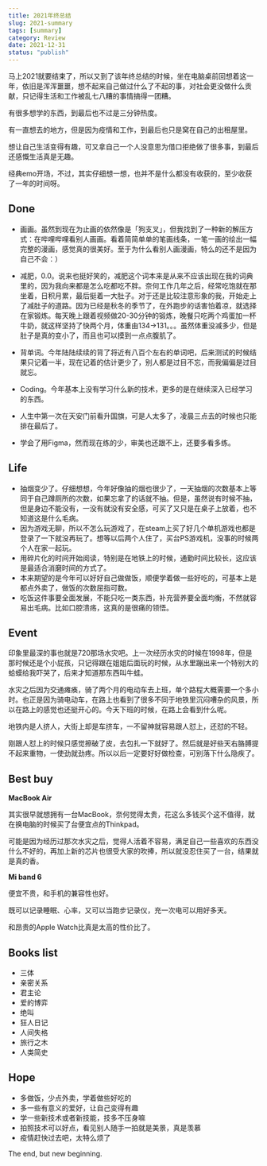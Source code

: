 ```yaml
---
title: 2021年终总结
slug: 2021-summary
tags: [summary]
category: Review
date: 2021-12-31
status: "publish"
---
```

马上2021就要结束了，所以又到了该年终总结的时候，坐在电脑桌前回想着这一年，依旧是浑浑噩噩，想不起来自己做过什么了不起的事，对社会更没做什么贡献，只记得生活和工作被乱七八糟的事情搞得一团糟。

有很多想学的东西，到最后也不过是三分钟热度。

有一直想去的地方，但是因为疫情和工作，到最后也只是窝在自己的出租屋里。

想让自己生活变得有趣，可又拿自己一个人没意思为借口拒绝做了很多事，到最后还感慨生活真是无趣。



经典emo开场，不过，其实仔细想一想，也并不是什么都没有收获的，至少收获了一年的时间呀。



## Done

- 画画。虽然到现在为止画的依然像是「狗支叉」，但我找到了一种新的解压方式：在哔哩哔哩看别人画画。看着简简单单的笔画线条，一笔一画的绘出一幅完整的漫画，感觉真的很美好。至于为什么看别人画漫画，特么的还不是因为自己不会：）
- 减肥，0.0。说来也挺好笑的，减肥这个词本来是从来不应该出现在我的词典里的，因为我向来都是怎么吃都吃不胖。奈何工作几年之后，经常吃饱就在那坐着，日积月累，最后挺着一大肚子。对于还是比较注意形象的我，开始走上了减肚子的道路。因为已经是秋冬的季节了，在外跑步的话害怕着凉，就选择在家锻炼。每天晚上跟着视频做20-30分钟的锻炼，晚餐只吃两个鸡蛋加一杯牛奶，就这样坚持了快两个月，体重由134→131。。。虽然体重没减多少，但是肚子是真的变小了，而且也可以摸到一点点腹肌了。

- 背单词。今年陆陆续续的背了将近有八百个左右的单词吧，后来测试的时候结果只记着一半，现在记着的估计更少了，别人都是过目不忘，而我偏偏是过目就忘。
- Coding。今年基本上没有学习什么新的技术，更多的是在继续深入已经学习的东西。
- 人生中第一次在天安门前看升国旗，可是人太多了，凌晨三点去的时候也只能排在最后了。
- 学会了用Figma，然而现在练的少，审美也还跟不上，还要多看多练。



## Life

- 抽烟变少了。仔细想想，今年好像抽的烟也很少了，一天抽烟的次数基本上等同于自己蹲厕所的次数，如果忘拿了的话就不抽。但是，虽然说有时候不抽，但是身边不能没有，一没有就没有安全感，可买了又只是在桌子上放着，也不知道这是什么毛病。
- 因为游戏无聊，所以不怎么玩游戏了，在steam上买了好几个单机游戏也都是登录了一下就没再玩了。想等以后两个人住了，买台PS游戏机，没事的时候两个人在家一起玩。
- 用碎片化的时间开始阅读，特别是在地铁上的时候，通勤时间比较长，这应该是最适合消磨时间的方式了。
- 本来期望的是今年可以好好自己做做饭，顺便学着做一些好吃的，可基本上是都点外卖了，做饭的次数屈指可数。
- 吃饭这件事要全面发展，不能只吃一类东西，补充营养要全面均衡，不然就容易出毛病。比如口腔溃疡，这真的是很痛的领悟。



## Event

印象里最深的事也就是720那场水灾吧。上一次经历水灾的时候在1998年，但是那时候还是个小屁孩，只记得跟在姐姐后面玩的时候，从水里蹦出来一个特别大的蛤蟆给我吓哭了，后来才知道那东西叫牛蛙。

水灾之后因为交通瘫痪，骑了两个月的电动车去上班，单个路程大概需要一个多小时。也正是因为骑电动车，在路上也看到了很多不同于地铁里沉闷嘈杂的风景，所以在路上的感觉也还挺开心的。今天下班的时候，在路上会看到什么呢。

地铁内是人挤人，大街上却是车挤车，一不留神就容易跟人怼上，还怼的不轻。

刚跟人怼上的时候只感觉擦破了皮，去包扎一下就好了。然后就是好些天右胳膊提不起来重物，一使劲就劲疼。所以以后一定要好好做检查，可别落下什么隐疾了。



## Best buy

**MacBook Air**

其实很早就想拥有一台MacBook，奈何觉得太贵，花这么多钱买个这不值得，就在换电脑的时候买了台便宜点的Thinkpad。

可能是因为经历过那次水灾之后，觉得人活着不容易，满足自己一些喜欢的东西没什么不好的，再加上新的芯片也很受大家的吹捧，所以就没忍住买了一台，结果就是真的香。



**Mi band 6**

便宜不贵，和手机的兼容性也好。

既可以记录睡眠、心率，又可以当跑步记录仪，充一次电可以用好多天。

和昂贵的Apple Watch比真是太高的性价比了。



## Books list

- 三体
- 亲密关系
- 君主论
- 爱的博弈
- 绝叫
- 狂人日记
- 人间失格
- 旅行之木
- 人类简史



## Hope

- 多做饭，少点外卖，学着做些好吃的
- 多一些有意义的爱好，让自己变得有趣
- 学一些新技术或者新技能，技多不压身嘛
- 拍照技术可以好点，看见别人随手一拍就是美景，真是羡慕
- 疫情赶快过去吧，太特么烦了



The end, but new beginning.